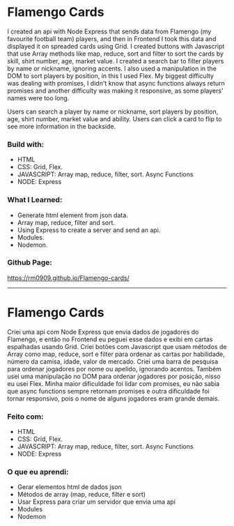 # Flamengo Cards
I created an api with Node Express that sends data from Flamengo (my favourite football team) players, and then in Frontend I took this data and displayed it on spreaded cards using Grid. I created buttons with Javascript that use Array methods like map, reduce, sort and filter to sort the cards by skill, shirt number, age, market value. I created a search bar to filter players by name or nickname, ignoring accents. I also used a manipulation in the DOM to sort players by position, in this I used Flex.
My biggest difficulty was dealing with promises, I didn't know that async functions always return promises and another difficulty was making it responsive, as some players' names were too long.

Users can search a player by name or nickname, sort players by position, age, shirt number, market value and ability.
Users can click a card to flip to see more information in the backside.

### Build with:
- HTML
- CSS: Grid, Flex.
- JAVASCRIPT: Array map, reduce, filter, sort. Async Functions
- NODE: Express

### What I Learned:
- Generate html element from json data.
- Array map, reduce, filter and sort.
- Using Express to create a server and send an api.
- Modules.
- Nodemon.

### Github Page:
https://rm0909.github.io/Flamengo-cards/

________________________________________________________________________________________________

# Flamengo Cards

 Criei uma api com Node Express que envia dados de jogadores do Flamengo, e então no Frontend eu peguei esse dados e exibi em cartas espalhadas usando Grid.  Criei botões com Javascript que usam métodos de Array como map, reduce, sort e filter para ordenar as cartas por habilidade, número da camisa, idade, valor de mercado. Criei uma barra de pesquisa para ordenar jogadores por nome ou apelido, ignorando acentos. Também usei uma manipulação no DOM para ordenar jogadores por posição, nisso eu usei Flex. 
Minha maior dificuldade foi lidar com promises, eu não sabia que async functions sempre retornam promises e outra dificuldade foi tornar responsivo, pois o nome de alguns jogadores eram grande demais.

### Feito com:
- HTML
- CSS: Grid, Flex.
- JAVASCRIPT: Array map, reduce, filter, sort. Async Functions
- NODE: Express

### O que eu aprendi:
- Gerar elementos html de dados json
- Métodos de array (map, reduce, filter e sort)
- Usar Express para criar um servidor que envia uma api
- Modules
- Nodemon
